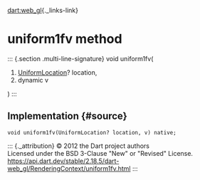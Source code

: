[dart:web\_gl](../../dart-web_gl/dart-web_gl-library){._links-link}

uniform1fv method
=================

::: {.section .multi-line-signature}
void uniform1fv(

1.  [UniformLocation](../uniformlocation-class)? location,
2.  dynamic v

)
:::

Implementation {#source}
--------------

``` {.language-dart data-language="dart"}
void uniform1fv(UniformLocation? location, v) native;
```

::: {._attribution}
© 2012 the Dart project authors\
Licensed under the BSD 3-Clause \"New\" or \"Revised\" License.\
<https://api.dart.dev/stable/2.18.5/dart-web_gl/RenderingContext/uniform1fv.html>
:::
